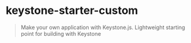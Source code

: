 # keystone-starter-custom

> Make your own application with Keystone.js. Lightweight starting point for building with Keystone

